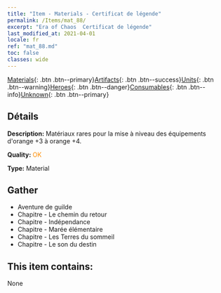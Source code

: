 ```yaml
---
title: "Item - Materials - Certificat de légende"
permalink: /Items/mat_88/
excerpt: "Era of Chaos  Certificat de légende"
last_modified_at: 2021-04-01
locale: fr
ref: "mat_88.md"
toc: false
classes: wide
---
```

 [Materials](/fr/Items/){: .btn .btn--primary}[Artifacts](/fr/Items/Artifacts/){: .btn .btn--success}[Units](/fr/Items/Units/){: .btn .btn--warning}[Heroes](/fr/Items/Heroes/){: .btn .btn--danger}[Consumables](/fr/Items/Consumables/){: .btn .btn--info}[Unknown](/fr/Items/Unknown/){: .btn .btn--primary}

## Détails
 **Description:** Matériaux rares pour la mise à niveau des équipements d'orange +3 à orange +4.

 **Quality:** <span style="color: #FF8C00">OK</span>

 **Type:** Material

## Gather

*    Aventure de guilde 
*    Chapitre - Le chemin du retour 
*    Chapitre - Indépendance 
*    Chapitre - Marée élémentaire 
*    Chapitre - Les Terres du sommeil 
*    Chapitre - Le son du destin 

## This item contains:

  None

